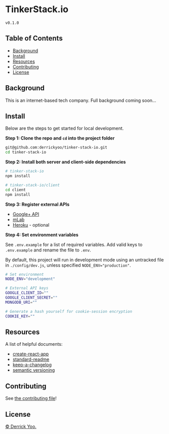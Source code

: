 # TinkerStack.io

`v0.1.0`

## Table of Contents

- [Background](#background)
- [Install](#install)
- [Resources](#resources)
- [Contributing](#contributing)
- [License](#license)

## Background

This is an internet-based tech company. Full background coming soon...

## Install

Below are the steps to get started for local development.

**Step 1: Clone the repo and `cd` into the project folder**

```sh
git@github.com:derrickyoo/tinker-stack-io.git
cd tinker-stack-io
```

**Step 2: Install both server and client-side dependencies**
```sh
# tinker-stack-io
npm install

# tinker-stack-io/client
cd client
npm install
```
**Step 3: Register external APIs**

* [Google+ API](https://developers.google.com)
* [mLab](https://mlab.com)
* [Heroku](https://heroku.com) - optional

**Step 4: Set environment variables**

See `.env.example` for a list of required variables. Add valid keys to
`.env.example` and rename the file to `.env`.

By default, this project will run in development mode using an untracked file
in `./config/dev.js`, unless specified `NODE_ENV="production"`.

```sh
# Set environment
NODE_ENV="development"

# External API keys
GOOGLE_CLIENT_ID=""
GOOGLE_CLIENT_SECRET=""
MONGODB_URI=""

# Generate a hash yourself for cookie-session encryption
COOKIE_KEY=""
```

## Resources

A list of helpful documents:

* [create-react-app](https://github.com/facebook/create-react-app)
* [standard-readme](https://github.com/RichardLitt/standard-readme)
* [keep-a-changelog](https://github.com/olivierlacan/keep-a-changelog)
* [semantic versioning](https://semver.org/spec/v2.0.0.html)

## Contributing

See [the contributing file](CONTRIBUTING.md)!

## License

[© Derrick Yoo.](./LICENSE)
